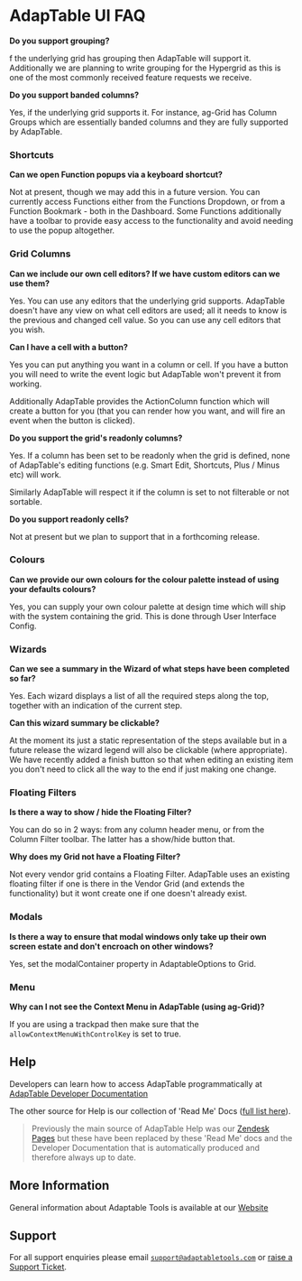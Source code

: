 # AdapTable UI FAQ

**Do you support grouping?**

f the underlying grid has grouping then AdapTable will support it. Additionally we are planning to write grouping for the Hypergrid as this is one of the most commonly received feature requests we receive.

**Do you support banded columns?**

Yes, if the underlying grid supports it. For instance, ag-Grid has Column Groups which are essentially banded columns and they are fully supported by AdapTable.

### Shortcuts

**Can we open Function popups via a keyboard shortcut?**

Not at present, though we may add this in a future version. You can currently access Functions either from the Functions Dropdown, or from a Function Bookmark - both in the Dashboard. Some Functions additionally have a toolbar to provide easy access to the functionality and avoid needing to use the popup altogether.

### Grid Columns

**Can we include our own cell editors? If we have custom editors can we use them?**

Yes. You can use any editors that the underlying grid supports. AdapTable doesn't have any view on what cell editors are used; all it needs to know is the previous and changed cell value. So you can use any cell editors that you wish.

**Can I have a cell with a button?**

Yes you can put anything you want in a column or cell. If you have a button you will need to write the event logic but AdapTable won't prevent it from working.

Additionally AdapTable provides the ActionColumn function which will create a button for you (that you can render how you want, and will fire an event when the button is clicked).

**Do you support the grid's readonly columns?**

Yes. If a column has been set to be readonly when the grid is defined, none of AdapTable's editing functions (e.g. Smart Edit, Shortcuts, Plus / Minus etc) will work.  

Similarly AdapTable will respect it if the column is set to not filterable or not sortable.

**Do you support readonly cells?**

Not at present but we plan to support that in a forthcoming release.

### Colours

**Can we provide our own colours for the colour palette instead of using your defaults colours?**

Yes, you can supply your own colour palette at design time which will ship with the system containing the grid. This is done through User Interface Config.

### Wizards

**Can we see a summary in the Wizard of what steps have been completed so far?**

Yes. Each wizard displays a list of all the required steps along the top, together with an indication of the current step.

**Can this wizard summary be clickable?**

At the moment its just a static representation of the steps available but in a future release the wizard legend will also be clickable (where appropriate). We have recently added a finish button so that when editing an existing item you don't need to click all the way to the end if just making one change.

### Floating Filters

**Is there a way to show / hide the Floating Filter?**

You can do so in 2 ways: from any column header menu, or from the Column Filter toolbar. The latter has a show/hide button that.

**Why does my Grid not have a Floating Filter?**

Not every vendor grid contains a Floating Filter. AdapTable uses an existing floating filter if one is there in the Vendor Grid (and extends the functionality) but it wont create one if one doesn't already exist.

### Modals

**Is there a way to ensure that modal windows only take up their own screen estate and don't encroach on other windows?**

Yes, set the modalContainer property in AdaptableOptions to Grid.

### Menu

**Why can I not see the Context Menu in AdapTable (using ag-Grid)?**

If you are using a trackpad then make sure that the `allowContextMenuWithControlKey` is set to true.

## Help

Developers can learn how to access AdapTable programmatically at [AdapTable Developer Documentation](https://api.adaptabletools.com) 

The other source for Help is our collection of 'Read Me' Docs ([full list here](https://github.com/AdaptableTools/adaptable/blob/master/packages/adaptable/readme/readme-list.md)).

> Previously the main source of AdapTable Help was our [Zendesk Pages](https://adaptabletools.zendesk.com/hc/en-us/articles/360007083017-Help-) but these have been replaced by these 'Read Me' docs and the Developer Documentation that is automatically produced and therefore always up to date.

## More Information

General information about Adaptable Tools is available at our [Website](http://www.adaptabletools.com) 

## Support

For all support enquiries please email [`support@adaptabletools.com`](mailto:support@adaptabletools.com) or [raise a Support Ticket](https://adaptabletools.zendesk.com/hc/en-us/requests/new).